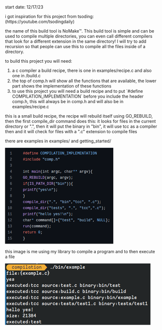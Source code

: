 start date: 12/17/23
<p> i got inspiration for this project from tsoding: (https://youtube.com/tsodingdaily) </p>
<p>the name of this build tool is NoMake™. 
This build tool is simple and can be used to compile multiple directories, you can even call different compilers that look for a different extension in the same directory!
I will try to add recursion so that people can use this to compile all the files inside of a directory.</p>

<p> to build this project you will need:</p>
<ol><li>a c compiler a build recipe, there is one in examples/recipe.c and also one in /build.c </li> <li> the top of comp.h will show all the functions that are available, the lower part shows the implementation of these functions</li> <li>to use this project you will need a build recipe and to put `#define COMPILATION_IMPLEMENTATION` before you include the header comp.h, this will always be in comp.h and will also be in examples/recipe.c</li> </ol>

<p> this is a small build recipe, the recipe will rebuild itself using GO_REBUILD, then the first compile_dir command does this: it looks for files in the current directory or ".", then it will put the binary in "bin", it will use tcc as a compiler then and it will check for files with a ".c" extension to compile files</p>

<p> there are examples in examples/ and getting_started/ </p>

![](img/build_recipe.png)


<p>this image is me using my library to compile a program and to then execute a file</p>


![](img/running_file_from_recipe.png)
